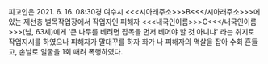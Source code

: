 피고인은 2021. 6. 16. 08:30경 여수시 <<<시아래주소>>>B<<</시아래주소>>>에 있는 제선충 벌목작업장에서 작업자인 피해자 <<<내국인이름>>>C<<</내국인이름>>>(남, 63세)에게 ‘큰 나무를 베려면 잡목을 먼저 베어야 할 것 아니냐' 라는 취지로 작업지시를 하였으나 피해자가 말대꾸를 하자 화가 나 피해자의 멱살을 잡아 수회 흔들고, 손날로 얼굴을 1회 때려 폭행하였다.